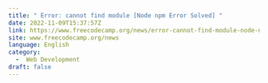 ```yaml
---
title: " Error: cannot find module [Node npm Error Solved] "
date: 2022-11-09T15:37:57Z
link: https://www.freecodecamp.org/news/error-cannot-find-module-node-npm-error-solved/?utm_medium=RSS&utm_source=news.12bit.vn
site: www.freecodecamp.org/news
language: English
category:
  -  Web Development 
draft: false
---
```


